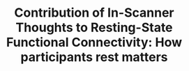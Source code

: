 ---
title: "Contribution of In-Scanner Thoughts to Resting-State Functional Connectivity: How participants rest matters"
project_id: bold_connectivity_dynamics
conf_date: 2023-11-01
conference_id: "SFN_2023"
presenters:
   - javier_gonzalez-castillo
   - megan_spurney
   - daniel_handwerker
   - peter_bandettini
summary: "<p>Resting-state fMRI (rs-fMRI) scans are often used to identify aberrant patterns of functional connectivity (<em>FC</em>) in clinical populations and to reveal the neural correlates of specific phenotypes. To minimize interpretational uncertainty, researchers control for age, gender, co-morbidities, and motion. Yet, rarely considered is the role of systematic differences of in-scanner experience (i.e., what subjects are thinking during the scan). To evaluate this prospect, we used 471 publicly available rs-fMRI scans (MPI Mind-Brain-Body dataset) annotated with self-reports about the content and form of in-scanner thoughts, and perceived levels of wakefulness. Based on these self-reports, we subdivided our sample into groups with different in-scanner experience controlling for age, gender, and wakefulness. Group <em>G1</em> is characterized by reporting thoughts in the form of images, of positive valence and about other people. Group <em>G2</em> includes scans with thoughts focused primarily on the environment and of negative valence. For all scans, we estimated <em>FC</em> using the 400 <em>ROI</em> <em>Schaefer</em> Atlas augmented with 8 subcortical <em>ROIs</em>. Significant differences in <em>FC</em>across groups were estimated using Network Based Statistics. We found stronger <em>FC</em> between the <em>DMN</em> and somatosensory and attentional networks for the contrast <em>G1 &gt; G2</em>. In addition, we observed significantly stronger <em>FC</em>between sensory regions and attentional regions for the contrast <em>G2 &gt; G1</em>. These results show that internally vs. externally-oriented thought engagement modulates <em>FC</em> between attentional regions and the rest of the brain. Next, we asked if we could predict aspects of in-scanner experience using <em>FC</em>. Prediction targets included: wakefulness, individual descriptors of thought form (images, words, intrusive, vague) and content (surroundings, other people, oneself, future/past events, positive/negative valence). Using connectome-predictive modeling, we were able to significantly predict wakefulness, reported levels of visual imagery, and focus on surroundings and past events. Inspection of <em>FC</em> models contributing to each prediction agree with our current understanding of how these state-level aspects of cognition manifest in the brain. Together, these results highlight the key role of in-scanner experience in shaping rs-fMRI <em>FC</em> and motivate the practice of annotating rs-fMRI scans with first-person descriptions of in-scanner experience. Future work should elucidate if accounting for these state-level effects help characterize sources of inter- and intra-subject variability that hinder our ability to interpret <em>FC</em> differences and develop rs-fMRI biomarkers of disease.</p>
"
file: /assets/presentations/
filename: 
layout: presentation
---